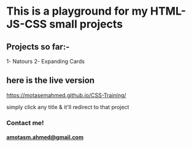 # This is a playground for my HTML-JS-CSS small projects

## Projects so far:-

1- Natours
2- Expanding Cards

## here is the live version

https://motasemahmed.github.io/CSS-Training/

simply click any title & it'll redirect to that project

### Contact me!

#### amotasm.ahmed@gmail.com
